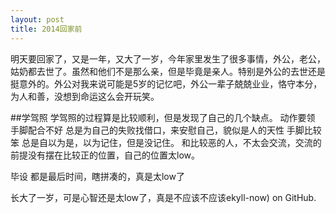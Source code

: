 ```yaml
---
layout: post
title: 2014回家前
---
```


明天要回家了，又是一年，又大了一岁，今年家里发生了很多事情，外公，老公，姑奶都去世了。虽然和他们不是那么亲，但是毕竟是亲人。特别是外公的去世还是挺意外的。外公对我来说可能是5岁的记忆吧，外公一辈子兢兢业业，恪守本分，为人和善，没想到命运这么会开玩笑。

##学驾照
学驾照的过程算是比较顺利，但是发现了自己的几个缺点。
动作要领 手脚配合不好
总是为自己的失败找借口，来安慰自己，貌似是人的天性
手脚比较笨
总是自以为是，以为记住，但是没记住。
和比较恶的人，不太会交流，交流的前提没有摆在比较正的位置，自己的位置太low。

毕设
都是最后时间，瞎拼凑的，真是太low了

长大了一岁，可是心智还是太low了，真是不应该不应该ekyll-now) on GitHub.
